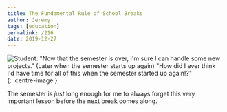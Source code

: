 ```yaml
---
title: The Fundamental Rule of School Breaks
author: Jeremy
tags: [education]
permalink: /216
date: 2019-12-27
---
```


![Student: "Now that the semester is over, I'm sure I can handle some new projects." (Later when the semester starts up again) "How did I ever think I'd have time for all of this when the semester started up again!?"](https://res.cloudinary.com/dh3hm8pb7/image/upload/c_scale,q_auto:best,w_615/v1535842782/Handwaving/Published/TheFundamentalRuleOfSchoolBreaks.png){: .centre-image }

The semester is *just* long enough for me to always forget this very important lesson before the next break comes along.

